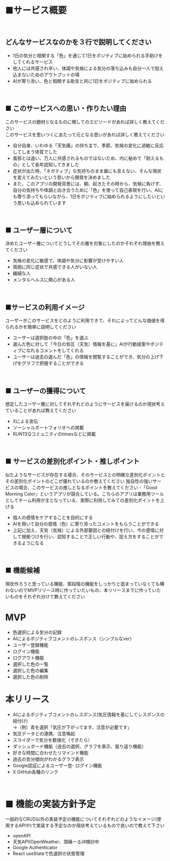 # ■サービス概要
<br>

## どんなサービスなのかを３行で説明してください
- 1日の気分と相関する「色」を通じて1日をポジティブに始められる手助けをしてくれるサービス
- 他人には共感され辛い、体調や気候による気分の落ち込みも自分一人で抱え込まないためのアウトプットの場
- AIが寄り添い、色と相関する助言と共に1日をポジティブに始められる

<br>

## ■ このサービスへの思い・作りたい理由
このサービスの題材となるものに関してのエピソードがあれば詳しく教えてください<br>
このサービスを思いつくにあたって元となる思いがあれば詳しく教えてください
- 自分自身、いわゆる「天気痛」の持ち主で、季節、気候の変化に過敏に反応してしまう体質でした
- 風邪とは違い、万人に共感されるものではないため、内に秘めて「耐えるもの」として長年認知してきました
- 症状が出た時、「ネガティブ」な気持ちのまま誰にも言えない、そんな現状を変えてみたいという思いから開発を決めました
- また、このアプリの開発背景には、朝、起きたその時から、気候に負けず、自分の気持ちや体調と向き合うために「色」を使って自己表現を行い、AIにも寄り添ってもらいながら、1日をポジティブに始められるようにしたいという思いも込められています

<br>

## ■ ユーザー層について
決めたユーザー層についてどうしてその層を対象にしたのかそれぞれ理由を教えてください
- 気候の変化に敏感で、体調や気分に影響が受けやすい人
- 周囲に同じ症状で共感できる人がいない人
- 繊細な人
- メンタルヘルスに関心がある人

<br>

## ■サービスの利用イメージ
ユーザーがこのサービスをどのように利用できて、それによってどんな価値を得られるかを簡単に説明してください
- ユーザーは選択肢の中の「色」を選ぶ
- 選んだ色に対して「今日の気圧（天気）情報を基に」AIが行動提案やポジティブになれるコメントをしてくれる
- ユーザーは過去の選んだ「色」の情報を閲覧することができ、気分の上げ下げをグラフで把握することができる

<br>

## ■ ユーザーの獲得について
想定したユーザー層に対してそれぞれどのようにサービスを届けるのか現状考えていることがあれば教えてください
- Xによる宣伝
- ソーシャルポートフォリオへの掲載
- RUNTEQコミュニティのtimesなどに掲載

<br>

## ■ サービスの差別化ポイント・推しポイント
似たようなサービスが存在する場合、そのサービスとの明確な差別化ポイントとその差別化ポイントのどこが優れているのか教えてください
独自性の強いサービスの場合、このサービスの推しとなるポイントを教えてください
-「Good Morning Color」というアプリが競合している。こちらのアプリは業務用ツールとしてチーム利用が主となっている、実際に利用してみての差別化ポイントを上げる
- 個人の感情をケアすることを目的にする
- AIを用いて自分の感情（色）に寄り添ったコメントをもらうことができる
- 上記に加え、天気（気候）による外部要因との紐付けを行い、今の感情に対して根拠づけを行い、認知することで正しい行動や、捉え方をすることができるようになる

<br>

## ■ 機能候補
現状作ろうと思っている機能、案段階の機能をしっかりと固まっていなくても構わないのでMVPリリース時に作っていたいもの、本リリースまでに作っていたいものをそれぞれ分けて教えてください

# MVP
- 色選択による気分の記録
- AIによるポジティブコメントのレスポンス（シンプルなver）
- ユーザー登録機能
- ログイン機能
- ログアウト機能
- 選択した色の一覧
- 選択した色の編集
- 選択した色の削除

 # 本リリース
- AIによるポジティブコメントのレスポンス(気圧情報を基にしてレスポンスの紐付け)<br>
→（例）青を選択「気圧が下がってます、注意が必要です」
- 気圧データとの連携、注意喚起
- スライダーで気分を数値化（できたら）
- ダッシュボード機能（過去の選択、グラフを表示、振り返り機能）
- 好きな時間に合わせたリマインド機能
- 過去の気分傾向がわかるグラフ表示
- Google認証によるユーザー登- ログイン機能
- X GitHub各種のリンク

<br>

# ■ 機能の実装方針予定
一般的なCRUD以外の実装予定の機能についてそれぞれどのようなイメージ(使用するAPIや)で実装する予定なのか現状考えているもので良いので教えて下さい
- openAPI
- 天気API(OpenWeather、頭痛ーる)#検討中
- Google Authenticator
- React useStateで色選択の状態管理

